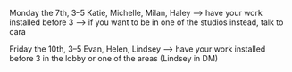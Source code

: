 

Monday the 7th, 3–5
Katie, Michelle, Milan, Haley
--> have your work installed before 3
--> if you want to be in one of the studios instead, talk to cara

Friday the 10th, 3–5
Evan, Helen, Lindsey
--> have your work installed before 3 in the lobby or one of the areas
(Lindsey in DM)
